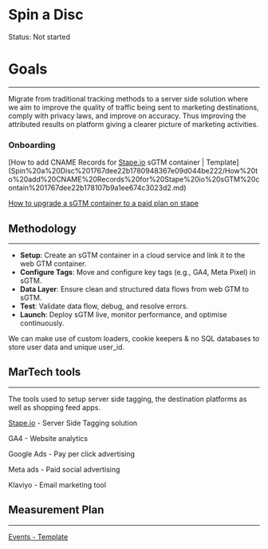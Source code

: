 # Spin a Disc

Status: Not started

# **Goals**

---

Migrate from traditional tracking methods to a server side solution where we aim to improve the quality of traffic being sent to marketing destinations, comply with privacy laws, and improve on accuracy. Thus improving the attributed results on platform giving a clearer picture of marketing activities. 

### Onboarding

[How to add CNAME Records for [Stape.io](http://Stape.io) sGTM container | Template](Spin%20a%20Disc%201767dee22b1780948367e09d044be222/How%20to%20add%20CNAME%20Records%20for%20Stape%20io%20sGTM%20contain%201767dee22b178107b9a1ee674c3023d2.md)

[How to upgrade a sGTM container to a paid plan on stape](https://www.notion.so/How-to-upgrade-a-sGTM-container-to-a-paid-plan-on-stape-16c7dee22b1780c4b9d6c434944c8aaa?pvs=21)

## Methodology

---

- **Setup**: Create an sGTM container in a cloud service and link it to the web GTM container.
- **Configure Tags**: Move and configure key tags (e.g., GA4, Meta Pixel) in sGTM.
- **Data Layer**:  Ensure clean and structured data flows from web GTM to sGTM.
- **Test**: Validate data flow, debug, and resolve errors.
- **Launch**: Deploy sGTM live, monitor performance, and optimise continuously.

We can make use of custom loaders, cookie keepers & no SQL databases to store user data and unique user_id. 

## MarTech tools

---

The tools used to setup server side tagging, the destination platforms as well as shopping feed apps. 

[Stape.io](http://Stape.io) - Server Side Tagging solution 

GA4 - Website analytics

Google Ads - Pay per click advertising

Meta ads - Paid social advertising

Klaviyo - Email marketing tool

## Measurement Plan

---

[Events - Template](Spin%20a%20Disc%201767dee22b1780948367e09d044be222/Events%20-%20Template%201767dee22b17813cbbf3e685f28810aa.csv)